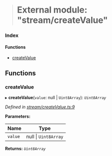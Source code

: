 > # External module: "stream/createValue"

### Index

#### Functions

* [createValue](_stream_createvalue_.md#createvalue)

## Functions

###  createValue

▸ **createValue**(`value`: null | `Uint8Array`): *`Uint8Array`*

*Defined in [stream/createValue.ts:9](https://github.com/polkadot-js/common/blob/df8c103/packages/trie-codec/src/stream/createValue.ts#L9)*

**Parameters:**

Name | Type |
------ | ------ |
`value` | null \| `Uint8Array` |

**Returns:** *`Uint8Array`*